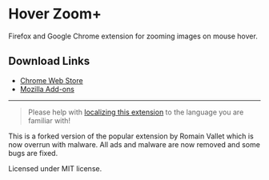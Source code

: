 Hover Zoom+
===========

Firefox and Google Chrome extension for zooming images on mouse hover.

## Download Links
* [Chrome Web Store](https://chrome.google.com/webstore/detail/hover-zoom%20/pccckmaobkjjboncdfnnofkonhgpceea)
* [Mozilla Add-ons](https://addons.mozilla.org/en-US/firefox/addon/hover-zoom2/)
---

> Please help with [localizing this extension](https://crowdin.com/project/hoverzoom) to the language you are familiar with!

This is a forked version of the popular extension by Romain Vallet which is now overrun with malware. All ads and malware are now removed and some bugs are fixed.

Licensed under MIT license.
